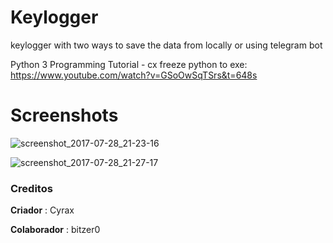 # Keylogger
keylogger with two ways to save the data from locally or using telegram bot


Python 3 Programming Tutorial - cx freeze python to exe: https://www.youtube.com/watch?v=GSoOwSqTSrs&t=648s


# Screenshots


![screenshot_2017-07-28_21-23-16](https://user-images.githubusercontent.com/17681052/28740494-bc6e63de-73db-11e7-8f14-94280e56babf.png)


![screenshot_2017-07-28_21-27-17](https://user-images.githubusercontent.com/17681052/28740495-bc96fb1e-73db-11e7-86bc-552b425b5f56.png)


<h3>Creditos</h3>

__Criador__ : Cyrax

__Colaborador__ : bitzer0

